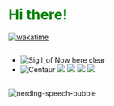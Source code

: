 <h1 style="color: green;">Hi there!</h1>

[![wakatime](https://wakatime.com/badge/user/b93e6d7c-723d-4700-977c-6eb84ed72ab9.svg)](https://wakatime.com/@b93e6d7c-723d-4700-977c-6eb84ed72ab9)

 

<h2></h2>

- ![Sigil_of](https://github.com/user-attachments/assets/9cd9bb9e-7c75-45f4-ac84-925a6e709d57) Now here clear
- ![Centaur](https://github.com/user-attachments/assets/7e81c064-2f6d-4183-9469-7171b2cd2b7b)
![](https://img.shields.io/badge/HTML-informational?style=flat-square&logo=html5&logoColor=ffffff&color=E44D26)
![](https://img.shields.io/badge/CSS-informational?style=flat-square&logo=css3&logoColor=ffffff&color=25A1E1)
![](https://img.shields.io/badge/JavaScript-informational?style=flat-square&logo=javascript&logoColor=323330&color=f0db4f)
![](https://img.shields.io/badge/TypeScript-informational?style=flat-square&logo=typescript&logoColor=ffffff&color=007acc)

<h2></h2>

![nerding-speech-bubble](https://github.com/user-attachments/assets/ebd9ff08-b38d-4eea-8070-b133163cca79)
<!--
`**l9rok/L9rok** is a ✨ _special_ ✨ repository because its ``README.md`` (this file) appears on your GitHub profile.`

`Here are some ideas to get you started:`

- 🔭 I’m currently working on ...
- 🌱 I’m currently learning ...
- 👯 I’m looking to collaborate on ...
- 🤔 I’m looking for help with ...
- 💬 Ask me about ...
- 📫 How to reach me: ...
- 😄 Pronouns: ...
- ⚡ Fun fact: ...
-->
